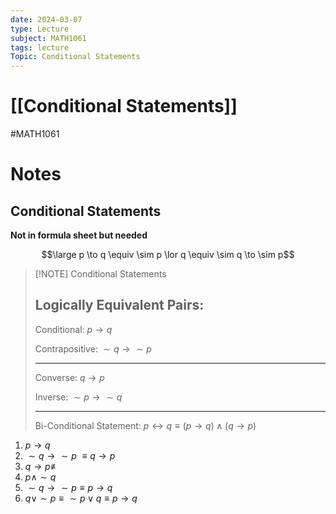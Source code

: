 ```yaml
---
date: 2024-03-07
type: Lecture
subject: MATH1061
tags: lecture
Topic: Conditional Statements
---
```

# [[Conditional Statements]]
#MATH1061
# Notes

## Conditional Statements

**Not in formula sheet but needed**

$$\large p \to q \equiv \sim p \lor q \equiv \sim q \to \sim p$$



> [!NOTE] Conditional Statements
> 
> Logically Equivalent Pairs:
> ---
> Conditional: $p \to q$
> 
> Contrapositive: $\sim q \to \sim p$
> 
> ---
> 
> Converse: $q \to p$ 
> 
> Inverse: $\sim p \to \sim q$
> 
> ---
> 
> Bi-Conditional Statement: $p \leftrightarrow q \equiv (p \to q) \land (q \to p)$
> 

1. $p\to q$
2. $\sim q\to \sim p$ $\equiv q \to p$
3. $q \to p \not\equiv$
4. $p \land \sim q$
5. $\sim q \to \sim p \equiv p \to q$
6.  $q \lor \sim p \equiv \sim p \lor q \equiv p \to q$

